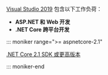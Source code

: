 [Visual Studio 2019](https://visualstudio.microsoft.com/downloads/?utm_medium=microsoft&utm_source=docs.microsoft.com&utm_campaign=inline+link&utm_content=download+vs2019) 包含以下工作负荷：

* **ASP.NET 和 Web 开发**
* **.NET Core 跨平台开发**

::: moniker range=">= aspnetcore-2.1"

[.NET Core 2.1 SDK 或更高版本](https://www.microsoft.com/net/download/windows)

::: moniker-end

